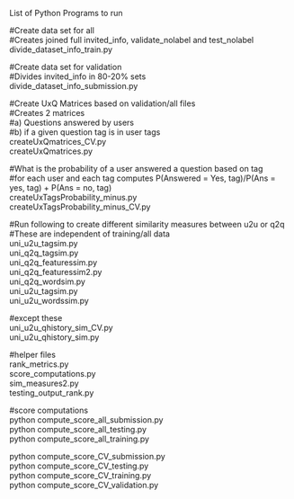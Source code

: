 List of Python Programs to run  

#Create data set for all  
#Creates joined full invited_info, validate_nolabel and test_nolabel  
divide_dataset_info_train.py  

#Create data set for validation  
#Divides invited_info in 80-20% sets  
divide_dataset_info_submission.py  


#Create UxQ Matrices based on validation/all files  
#Creates 2 matrices  
#a) Questions answered by users  
#b) if a given question tag is in user tags  
createUxQmatrices_CV.py  
createUxQmatrices.py  

#What is the probability of a user answered a question based on tag  
#for each user and each tag computes P(Answered = Yes, tag)/P(Ans = yes, tag) + P(Ans = no, tag)  
createUxTagsProbability_minus.py  
createUxTagsProbability_minus_CV.py  


#Run following to create different similarity measures between u2u or q2q  
#These are independent of training/all data  
uni_u2u_tagsim.py  
uni_q2q_tagsim.py  
uni_q2q_featuressim.py  
uni_q2q_featuressim2.py  
uni_q2q_wordsim.py  
uni_u2u_tagsim.py  
uni_u2u_wordssim.py  

#except these  
uni_u2u_qhistory_sim_CV.py  
uni_u2u_qhistory_sim.py  


#helper files  
rank_metrics.py  
score_computations.py  
sim_measures2.py  
testing_output_rank.py  

#score computations  
python compute_score_all_submission.py  
python compute_score_all_testing.py  
python compute_score_all_training.py  


python compute_score_CV_submission.py  
python compute_score_CV_testing.py  
python compute_score_CV_training.py  
python compute_score_CV_validation.py  


